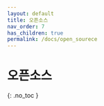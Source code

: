 ```yaml
---
layout: default
title: 오픈소스
nav_order: 7
has_children: true
permalink: /docs/open_sourece
---
```


# 오픈소스
{: .no_toc }
